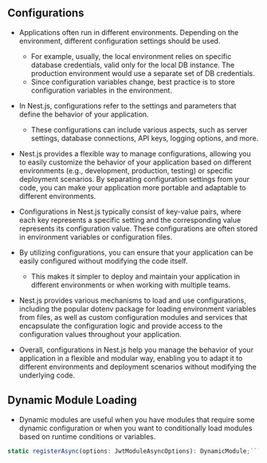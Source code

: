 ## Configurations

- Applications often run in different environments. Depending on the environment, different configuration settings should be used.

  - For example, usually, the local environment relies on specific database credentials, valid only for the local DB instance. The production environment would use a separate set of DB credentials.
  - Since configuration variables change, best practice is to store configuration variables in the environment.

- In Nest.js, configurations refer to the settings and parameters that define the behavior of your application.

  - These configurations can include various aspects, such as server settings, database connections, API keys, logging options, and more.

- Nest.js provides a flexible way to manage configurations, allowing you to easily customize the behavior of your application based on different environments (e.g., development, production, testing) or specific deployment scenarios. By separating configuration settings from your code, you can make your application more portable and adaptable to different environments.

- Configurations in Nest.js typically consist of key-value pairs, where each key represents a specific setting and the corresponding value represents its configuration value. These configurations are often stored in environment variables or configuration files.
- By utilizing configurations, you can ensure that your application can be easily configured without modifying the code itself.

  - This makes it simpler to deploy and maintain your application in different environments or when working with multiple teams.

- Nest.js provides various mechanisms to load and use configurations, including the popular dotenv package for loading environment variables from files, as well as custom configuration modules and services that encapsulate the configuration logic and provide access to the configuration values throughout your application.

- Overall, configurations in Nest.js help you manage the behavior of your application in a flexible and modular way, enabling you to adapt it to different environments and deployment scenarios without modifying the underlying code.

## Dynamic Module Loading

- Dynamic modules are useful when you have modules that require some dynamic configuration or when you want to conditionally load modules based on runtime conditions or variables.

````jsx
static registerAsync(options: JwtModuleAsyncOptions): DynamicModule;```
````
